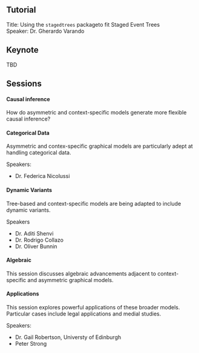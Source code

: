 ## Tutorial 

Title: Using the `stagedtrees` packageto fit Staged Event Trees  
Speaker: Dr. Gherardo Varando

## Keynote 
TBD 

## Sessions
#### Causal inference 

How do asymmetric and context-specific models generate more flexible causal inference? 

#### Categorical Data 

Asymmetric and contex-specific graphical models are particularly adept at handling categorical data. 

Speakers:
* Dr. Federica Nicolussi

#### Dynamic Variants

Tree-based and context-specific models are being adapted to include dynamic variants.

Speakers
* Dr. Aditi Shenvi 
* Dr. Rodrigo Collazo
* Dr. Oliver Bunnin

#### Algebraic 

This session discusses algebraic advancements adjacent to context-specific and asymmetric graphical models. 
#### Applications

This session explores powerful applications of these broader models. Particular cases include legal applications and medial studies.

Speakers: 
* Dr. Gail Robertson, Universty of Edinburgh 
* Peter Strong



